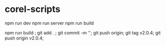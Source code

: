 # corel-scripts
npm run dev
npm run server
npm run build

npm run build ; git add . ; git commit -m ''; git push origin; git tag v2.0.4; git push origin v2.0.4;
